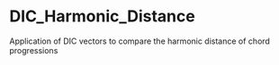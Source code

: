 # DIC_Harmonic_Distance
Application of DIC vectors to compare the harmonic distance of chord progressions
